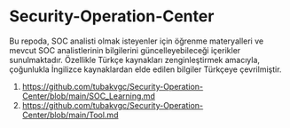 # Security-Operation-Center
Bu repoda, SOC analisti olmak isteyenler için öğrenme materyalleri ve mevcut SOC analistlerinin bilgilerini güncelleyebileceği içerikler sunulmaktadır. Özellikle Türkçe kaynakları zenginleştirmek amacıyla, çoğunlukla İngilizce kaynaklardan elde edilen bilgiler Türkçeye çevrilmiştir.

1. https://github.com/tubakvgc/Security-Operation-Center/blob/main/SOC_Learning.md
2. https://github.com/tubakvgc/Security-Operation-Center/blob/main/Tool.md
